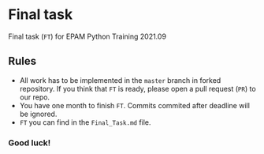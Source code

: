 # Final task
Final task (`FT`) for EPAM Python Training 2021.09

## Rules
* All work has to be implemented in the `master` branch in forked repository. If you think that `FT` is ready, please open a pull request (`PR`) to our repo.
* You have one month to finish `FT`. Commits commited after deadline will be ignored.
* `FT` you can find in the `Final_Task.md` file.

### Good luck!

